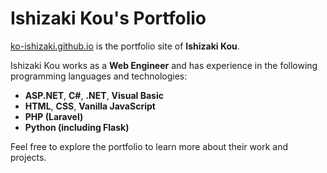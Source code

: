 # Ishizaki Kou's Portfolio

[ko-ishizaki.github.io](https://ko-ishizaki.github.io) is the portfolio site of **Ishizaki Kou**.

Ishizaki Kou works as a **Web Engineer** and has experience in the following programming languages and technologies:

- **ASP.NET**, **C#**, **.NET**, **Visual Basic**
- **HTML**, **CSS**, **Vanilla JavaScript**
- **PHP (Laravel)**
- **Python (including Flask)**

Feel free to explore the portfolio to learn more about their work and projects.
